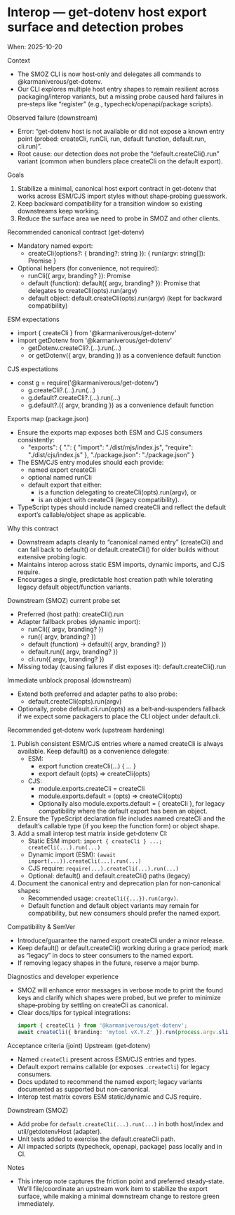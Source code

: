 # Interop — get‑dotenv host export surface and detection probes

When: 2025-10-20

Context
- The SMOZ CLI is now host‑only and delegates all commands to
  @karmaniverous/get-dotenv.
- Our CLI explores multiple host entry shapes to remain resilient across
  packaging/interop variants, but a missing probe caused hard failures in
  pre‑steps like “register” (e.g., typecheck/openapi/package scripts).

Observed failure (downstream)
- Error: “get-dotenv host is not available or did not expose a known entry
  point (probed: createCli, runCli, run, default function, default.run,
  cli.run)”.
- Root cause: our detection does not probe the “default.createCli().run”
  variant (common when bundlers place createCli on the default export).

Goals
1) Stabilize a minimal, canonical host export contract in get‑dotenv that works
   across ESM/CJS import styles without shape‑probing guesswork.
2) Keep backward compatibility for a transition window so existing downstreams
   keep working.
3) Reduce the surface area we need to probe in SMOZ and other clients.

Recommended canonical contract (get‑dotenv)
- Mandatory named export:
  - createCli(options?: { branding?: string }): { run(argv: string[]): Promise<void> }
- Optional helpers (for convenience, not required):
  - runCli({ argv, branding? }): Promise<void>
  - default (function): default({ argv, branding? }): Promise<void> that
    delegates to createCli(opts).run(argv)
  - default object: default.createCli(opts).run(argv) (kept for backward
    compatibility)

ESM expectations
- import { createCli } from '@karmaniverous/get-dotenv'
- import getDotenv from '@karmaniverous/get-dotenv'
  - getDotenv.createCli?.(...).run(...)
  - or getDotenv({ argv, branding }) as a convenience default function

CJS expectations
- const g = require('@karmaniverous/get-dotenv')
  - g.createCli?.(...).run(...)
  - g.default?.createCli?.(...).run(...)
  - g.default?.({ argv, branding }) as a convenience default function

Exports map (package.json)
- Ensure the exports map exposes both ESM and CJS consumers consistently:
  - "exports": {
      ".": {
        "import": "./dist/mjs/index.js",
        "require": "./dist/cjs/index.js"
      },
      "./package.json": "./package.json"
    }
- The ESM/CJS entry modules should each provide:
  - named export createCli
  - optional named runCli
  - default export that either:
    - is a function delegating to createCli(opts).run(argv), or
    - is an object with createCli (legacy compatibility).
- TypeScript types should include named createCli and reflect the default
  export’s callable/object shape as applicable.

Why this contract
- Downstream adapts cleanly to “canonical named entry” (createCli) and can fall
  back to default() or default.createCli() for older builds without extensive
  probing logic.
- Maintains interop across static ESM imports, dynamic imports, and CJS require.
- Encourages a single, predictable host creation path while tolerating legacy
  default object/function variants.

Downstream (SMOZ) current probe set
- Preferred (host path): createCli().run
- Adapter fallback probes (dynamic import):
  - runCli({ argv, branding? })
  - run({ argv, branding? })
  - default (function) → default({ argv, branding? })
  - default.run({ argv, branding? })
  - cli.run({ argv, branding? })
- Missing today (causing failures if dist exposes it): default.createCli().run

Immediate unblock proposal (downstream)
- Extend both preferred and adapter paths to also probe:
  - default.createCli(opts).run(argv)
- Optionally, probe default.cli.run(opts) as a belt‑and‑suspenders fallback if
  we expect some packagers to place the CLI object under default.cli.

Recommended get‑dotenv work (upstream hardening)
1) Publish consistent ESM/CJS entries where a named createCli is always
   available. Keep default() as a convenience delegate:
   - ESM:
     - export function createCli(...) { ... }
     - export default (opts) => createCli(opts)
   - CJS:
     - module.exports.createCli = createCli
     - module.exports.default = (opts) => createCli(opts)
     - Optionally also module.exports.default = { createCli }, for legacy
       compatibility where the default export has been an object.
2) Ensure the TypeScript declaration file includes named createCli and the
   default’s callable type (if you keep the function form) or object shape.
3) Add a small interop test matrix inside get‑dotenv CI:
   - Static ESM import: `import { createCli } ...; createCli(...).run(...)`
   - Dynamic import (ESM): `(await import(...)).createCli(...).run(...)`
   - CJS require: `require(...).createCli(...).run(...)`
   - Optional: default() and default.createCli() paths (legacy)
4) Document the canonical entry and deprecation plan for non‑canonical shapes:
   - Recommended usage: `createCli({...}).run(argv)`.
   - Default function and default object variants may remain for compatibility,
     but new consumers should prefer the named export.

Compatibility & SemVer
- Introduce/guarantee the named export createCli under a minor release.
- Keep default() or default.createCli() working during a grace period; mark as
  “legacy” in docs to steer consumers to the named export.
- If removing legacy shapes in the future, reserve a major bump.

Diagnostics and developer experience
- SMOZ will enhance error messages in verbose mode to print the found keys and
  clarify which shapes were probed, but we prefer to minimize shape‑probing by
  settling on createCli as canonical.
- Clear docs/tips for typical integrations:
  ```ts
  import { createCli } from '@karmaniverous/get-dotenv';
  await createCli({ branding: 'mytool vX.Y.Z' }).run(process.argv.slice(2));
  ```

Acceptance criteria (joint)
Upstream (get‑dotenv)
- Named `createCli` present across ESM/CJS entries and types.
- Default export remains callable (or exposes `.createCli`) for legacy consumers.
- Docs updated to recommend the named export; legacy variants documented as
  supported but non‑canonical.
- Interop test matrix covers ESM static/dynamic and CJS require.

Downstream (SMOZ)
- Add probe for `default.createCli(...).run(...)` in both host/index and
  util/getdotenvHost (adapter).
- Unit tests added to exercise the default.createCli path.
- All impacted scripts (typecheck, openapi, package) pass locally and in CI.

Notes
- This interop note captures the friction point and preferred steady‑state.
  We’ll file/coordinate an upstream work item to stabilize the export surface,
  while making a minimal downstream change to restore green immediately.
